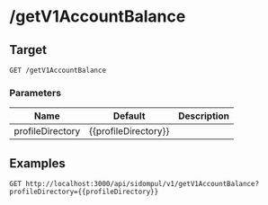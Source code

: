 # /getV1AccountBalance


## Target
```
GET /getV1AccountBalance
```

### Parameters
Name | Default | Description
--- | --- | ---
profileDirectory | {{profileDirectory}} | 





## Examples

```
GET http://localhost:3000/api/sidompul/v1/getV1AccountBalance?profileDirectory={{profileDirectory}}


```

